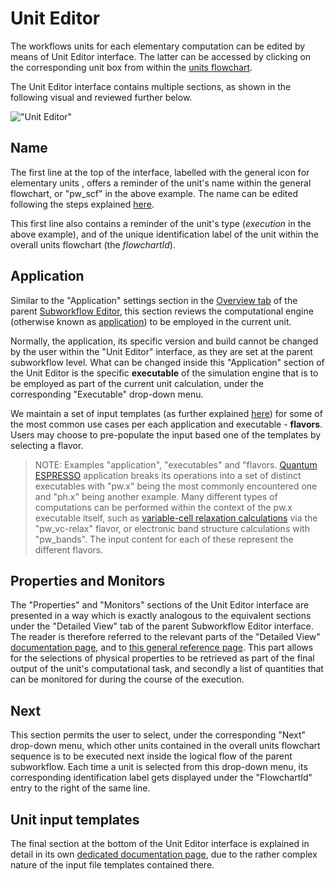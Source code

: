 # Unit Editor

The workflows units for each elementary computation can be edited by means of Unit Editor interface. The latter can be accessed by clicking on the corresponding unit box from within the [units flowchart](subworkflow-editor/units-flowchart.md). 

The Unit Editor interface contains multiple sections, as shown in the following visual and reviewed further below.

!["Unit Editor"](../images/workflow-designer/unit-editor.png "Unit Editor sections")

## Name

The first line at the top of the interface, labelled with the general icon for elementary units <i class="zmdi zmdi-circle-o zmdi-hc-border"></i>, offers a reminder of the unit's name within the general flowchart, or "pw_scf" in the above example. The name can be edited following the steps explained [here](../entities-general/actions/name.md). 

This first line also contains a reminder of the unit's type (*execution* in the above example), and of the unique identification label of the unit within the overall units flowchart (the *flowchartId*). 

## Application

Similar to the "Application" settings section in the [Overview tab](subworkflow-editor/overview-tab.md) of the parent [Subworkflow Editor](subworkflow-editor/overview-tab.md), this section reviews the computational engine (otherwise known as [application](../software/overview.md)) to be employed in the current unit. 

Normally, the application, its specific version and build cannot be changed by the user within the "Unit Editor" interface, as they are set at the parent subworkflow level. What can be changed inside this "Application" section of the Unit Editor is the specific **executable** of the simulation engine that is to be employed as part of the current unit calculation, under the corresponding "Executable" drop-down menu. 

We maintain a set of input templates (as further explained [here](unit-editor/input-templates.md)) for some of the most common use cases per each application and executable - **flavors**. Users may choose to pre-populate the input based one of the templates by selecting a flavor.

> NOTE: Examples "application", "executables" and "flavors. [Quantum ESPRESSO](../software/modeling/quantum-espresso.md) application breaks its operations into a set of distinct executables with "pw.x" being the most commonly encountered one and "ph.x" being another example. Many different types of computations can be performed within the context of the pw.x executable itself, such as [variable-cell relaxation calculations](../workflows/addons/structural-relaxation.md) via the "pw_vc-relax" flavor, or electronic band structure calculations with "pw_bands". The input content for each of these represent the different flavors.

## Properties and Monitors

The "Properties" and "Monitors" sections of the Unit Editor interface are presented in a way which is exactly analogous to the equivalent sections under the "Detailed View" tab of the parent Subworkflow Editor interface. The reader is therefore referred to the relevant parts of the "Detailed View" [documentation page](../workflow-designer/subworkflow-editor/detailed-view.md#the-"properties"-section), and to [this general reference page](../properties/overview.md). This part allows for the selections of physical properties to be retrieved as part of the final output of the unit's computational task, and secondly a list of quantities that can be monitored for during the course of the execution. 

## Next

This section permits the user to select, under the corresponding "Next" drop-down menu, which other units contained in the overall units flowchart sequence is to be executed next inside the logical flow of the parent subworkflow. Each time a unit is selected from this drop-down menu, its corresponding identification label gets displayed under the "FlowchartId" entry to the right of the same line. 

## Unit input templates

The final section at the bottom of the Unit Editor interface is explained in detail in its own [dedicated documentation page](unit-editor/input-templates.md), due to the rather complex nature of the input file templates contained there.


